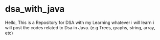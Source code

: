 # dsa_with_java
Hello, This is a Repository for DSA with my Learning whatever i will learn i will post the codes related to Dsa in Java.  (e.g Trees, graphs, string, array, etc)
